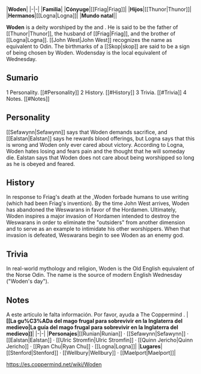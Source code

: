 |**Woden**|
|-|-|
|**Familia**|
|**Cónyuge**|[[Friag\|Friag]]|
|**Hijos**|[[Thunor\|Thunor]]|
|**Hermanos**|[[Logna\|Logna]]|
|**Mundo natal**||

**Woden** is a deity worshiped by the  and . He is said to be the father of [[Thunor\|Thunor]], the husband of [[Friag\|Friag]], and the brother of [[Logna\|Logna]]. [[John West\|John West]] recognizes the name as equivalent to Odin.
The birthmarks of a [[Skop\|skop]] are said to be a sign of being chosen by Woden.
Wodensday is the local equivalent of Wednesday.

## Sumario

1 Personality. [[#Personality]] 
2 History. [[#History]] 
3 Trivia. [[#Trivia]] 
4 Notes. [[#Notes]] 


## Personality
[[Sefawynn\|Sefawynn]] says that Woden demands sacrifice, and [[Ealstan\|Ealstan]] says he rewards blood offerings, but Logna says that this is wrong and Woden only ever cared about victory. According to Logna, Woden hates losing and fears pain and the thought that he will someday die.
Ealstan says that Woden does not care about being worshipped so long as he is obeyed and feared.

## History
In response to Friag's death at the ,Woden forbade humans to use writing (which had been Friag's invention).
By the time John West arrives, Woden has abandoned the Weswarans in favor of the Hordamen. Ultimately, Woden inspires a major invasion of Hordamen intended to destroy the Weswarans in order to eliminate the "outsiders" from another dimension and to serve as an example to intimidate his other worshippers. When that invasion is defeated, Weswarans begin to see Woden as an enemy god.

## Trivia
In real-world mythology and religion, Woden is the Old English equivalent of the Norse Odin. The name is the source of modern English Wednesday ("Woden's day").
## Notes

A este artículo le falta información. Por favor, ayuda a The Coppermind .
|**[[La gu%C3%ADa del mago frugal para sobrevivir en la Inglaterra del medievo\|La guía del mago frugal para sobrevivir en la Inglaterra del medievo]]**|
|-|-|
|**Personajes**|[[Runian\|Runian]] · [[Sefawynn\|Sefawynn]] · [[Ealstan\|Ealstan]] · [[Ulric Stromfin\|Ulric Stromfin]] · [[Quinn Jericho\|Quinn Jericho]] · [[Ryan Chu\|Ryan Chu]] · [[Logna\|Logna]]|
|**Lugares**|[[Stenford\|Stenford]] · [[Wellbury\|Wellbury]] · [[Maelport\|Maelport]]|



https://es.coppermind.net/wiki/Woden